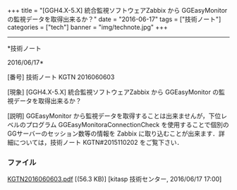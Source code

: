 ﻿+++
title = "[GGH4.X-5.X] 統合監視ソフトウェアZabbix から GGEasyMonitor の監視データを取得出来るか？"
date = "2016-06-17"
tags = ["技術ノート"]
categories = ["tech"]
banner = "img/technote.jpg"
+++

-----------------------------------------------------------------------------------------------------------------------------

*技術ノート

2016/06/17*


[番号]
技術ノート KGTN 2016060603

[現象]
[GGH4.X-5.X] 統合監視ソフトウェアZabbix から GGEasyMonitor
の監視データを取得出来るか？

[説明]
GGEasyMonitor
から監視データを取得することは出来ませんが，下位レベルのプログラム
GGEasyMonitoraConnectionCheck
を使用することで個別のGGサーバーのセッション数等の情報を Zabbix
に取り込むことが出来ます．詳細については，技術ノート KGTN#2015110202
をご覧下さい．


### ファイル

 
 


[KGTN2016060603.pdf](http://techreport.kitasp.net/attachments/download/2669/KGTN2016060603.pdf)
 [(56.3 KB)] [kitasp 技術センター, 2016/06/17
17:00]


 


 


